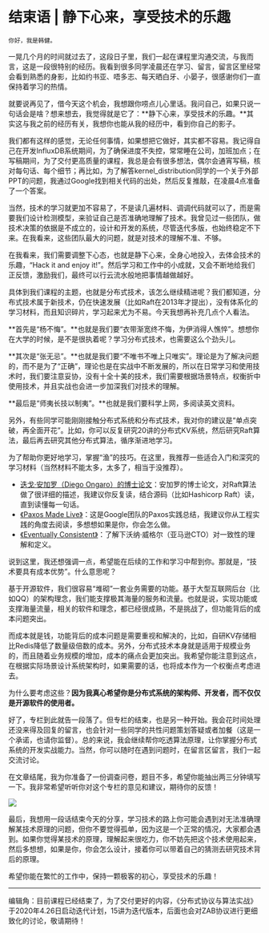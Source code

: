 # 结束语 | 静下心来，享受技术的乐趣

    你好，我是韩健。

一晃几个月的时间就过去了，这段日子里，我们一起在课程里沟通交流，与我而言，这是一段很特别的经历。我看到很多同学凌晨还在学习、留言，留言区里经常会看到熟悉的身影，比如约书亚、唔多志、每天晒白牙、小晏子，很感谢你们一直保持着学习的热情。

就要说再见了，借今天这个机会，我想跟你唠点儿心里话。我问自己，如果只说一句话会是啥？想来想去，我觉得就是它了：**静下心来，享受技术的乐趣。**其实这与我之前的经历有关，我想你也能从我的经历中，看到你自己的影子。

我们都有这样的感觉，无论任何事情，如果想把它做好，其实都不容易。我记得自己在开发InfluxDB系统期间，为了确保进度不失控，常常睡在公司，加班加点；在写稿期间，为了交付更高质量的课程，我总是会有很多想法，偶尔会通宵写稿，核对每句话、每个细节；再比如，为了解答kernel\_distribution同学的一个关于外部PPT的问题，我通过Google找到相关代码的出处，然后反复推敲，在凌晨4点准备了一个答案。

当然，技术的学习就更加不容易了，不是读几遍材料、调调代码就可以了，而是需要我们设计检测模型，来验证自己是否准确地理解了技术。我曾见过一些团队，做技术决策的依据是不成立的，设计和开发的系统，尽管迭代多版，也始终稳定不下来。在我看来，这些团队最大的问题，就是对技术的理解不准、不够。

在我看来，我们需要调整下心态，也就是静下心来，全身心地投入，去体会技术的乐趣，“Hack it and enjoy it!”。然后学习和工作中的小成就，又会不断地给我们正反馈，激励我们，最终可以行云流水般地把事情越做越好。

具体到我们课程的主题，也就是分布式技术，该怎么继续精进呢？我们都知道，分布式技术属于新技术，仍在快速发展（比如Raft在2013年才提出），没有体系化的学习材料，而且知识碎片，学习起来尤为不易。今天我想再补充几点个人看法。

**首先是“杨不悔”。**也就是我们要“衣带渐宽终不悔，为伊消得人憔悴”。想想你在大学的时候，是不是很执着呢？学习分布式技术，也需要这么个劲头儿。

**其次是“张无忌”。**也就是我们要“不唯书不唯上只唯实”。理论是为了解决问题的，而不是为了“正确”，理论也是在实战中不断发展的，所以在日常学习和使用技术时，我们要注意妥协，没有十全十美的技术，我们需要根据场景特点，权衡折中使用技术，并且实战也会进一步加深我们对技术的理解。

**最后是“师夷长技以制夷”。**也就是我们要科学上网，多阅读英文资料。

另外，有些同学可能刚刚接触分布式系统和分布式技术，我对你的建议是“单点突破，再全面开花”。比如，你可以反复研究20讲的分布式KV系统，然后研究Raft算法，最后再去研究其他分布式算法，循序渐进地学习。

为了帮助你更好地学习，掌握“渔”的技巧。在这里，我推荐一些适合入门和深究的学习材料（当然材料不能太多，太多了，相当于没推荐）。

*   [迭戈·安加罗（Diego Ongaro）的博士论文](https://github.com/ongardie/dissertation#readme)：安加罗的博士论文，对Raft算法做了很详细的描述，我建议你反复读，结合源码（比如Hashicorp Raft）读，直到读懂每一句话。
*   [《Paxos Made Live》](http://www.read.seas.harvard.edu/~kohler/class/08w-dsi/chandra07paxos.pdf)：这是Google团队的Paxos实践总结，我建议你从工程实践的角度去阅读，多想想如果是你，你会怎么做。
*   [《Eventually Consistent》](https://www.allthingsdistributed.com/2008/12/eventually_consistent.html)：了解下沃纳·威格尔（亚马逊CTO）对一致性的理解和定义。

说到这里，我还想强调一点，希望能在后续的工作和学习中帮到你。那就是，“技术要具有成本优势”。什么意思呢？

基于开源软件，我们很容易“堆砌”一套业务需要的功能。基于大型互联网后台（比如QQ）的架构理念，我们能支撑极其海量的服务和流量。也就是说，实现功能或支撑海量流量，相关的软件和理念，都已经很成熟，不是挑战了，但功能背后的成本问题突出。

而成本就是钱，功能背后的成本问题是需要重视和解决的，比如，自研KV存储相比Redis降低了数量级倍数的成本。另外，分布式技术本身就是适用于规模业务的，而且随着业务规模的增加，成本的痛点会更加突出。我希望你能注意到这点，在根据实际场景设计系统架构时，如果需要的话，也将成本作为一个权衡点考虑进去。

为什么要考虑这些？**因为我真心希望你是分布式系统的架构师、开发者，而不仅仅是开源软件的使用者。**

好了，专栏到此就告一段落了。但专栏的结束，也是另一种开始。我会花时间处理还没来得及回复的留言，也会针对一些同学的共性问题策划答疑或者加餐（这是一个承诺，也请你监督）。总的来说，我会继续帮你吃透算法原理，让你掌握分布式系统的开发实战能力。当然，你可以随时在遇到问题时，在留言区留言，我们一起交流讨论。

在文章结尾，我为你准备了一份调查问卷，题目不多，希望你能抽出两三分钟填写一下。我非常希望听听你对这个专栏的意见和建议，期待你的反馈！

[![](https://static001.geekbang.org/resource/image/b8/72/b8538443cdc6fff2962a5bf1f692bd72.jpg)](https://jinshuju.net/f/e470QX)

最后，我想用一段话结束今天的分享，学习技术的路上你可能会遇到对无法准确理解某技术原理的问题，但你不要觉得孤单，因为这是一个正常的情况，大家都会遇到。如果你觉得某技术的原理，理解起来很吃力，你不妨先把这个技术使用起来，然后多想想，如果是你，你会怎么设计，接着你可以带着自己的猜测去研究技术背后的原理。

希望你能在繁忙的工作中，保持一颗极客的初心，享受技术的乐趣！

* * *

编辑角：目前课程已经结束了，为了交付更好的内容，《分布式协议与算法实战》于2020年4.26日启动迭代计划，15讲为迭代版本，后面也会对ZAB协议进行更细致化的讨论，敬请期待！
    
